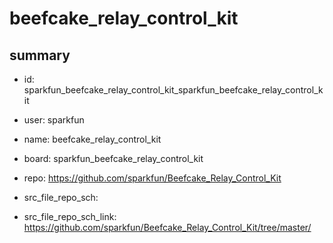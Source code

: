 # beefcake_relay_control_kit
 
## summary 
* id: sparkfun_beefcake_relay_control_kit_sparkfun_beefcake_relay_control_kit
* user: sparkfun
* name: beefcake_relay_control_kit
* board: sparkfun_beefcake_relay_control_kit
* repo: https://github.com/sparkfun/Beefcake_Relay_Control_Kit



* src_file_repo_sch: 
* src_file_repo_sch_link: https://github.com/sparkfun/Beefcake_Relay_Control_Kit/tree/master/




